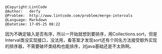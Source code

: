 ```
@Copyright:LintCode
@Author:   derfy
@Problem:  http://www.lintcode.com/problem/merge-intervals
@Language: Markdown
@Datetime: 17-05-25 08:22
```

因为不确定输入是否有序，所以一开始就想到要排序，用Collections.sort，但是Interval类没实现接口，没法用，看答案才发现sort还有个同名方法接受额外实现的排序器，不需要破坏类结构也能排序，对java基础还是不太熟啊。